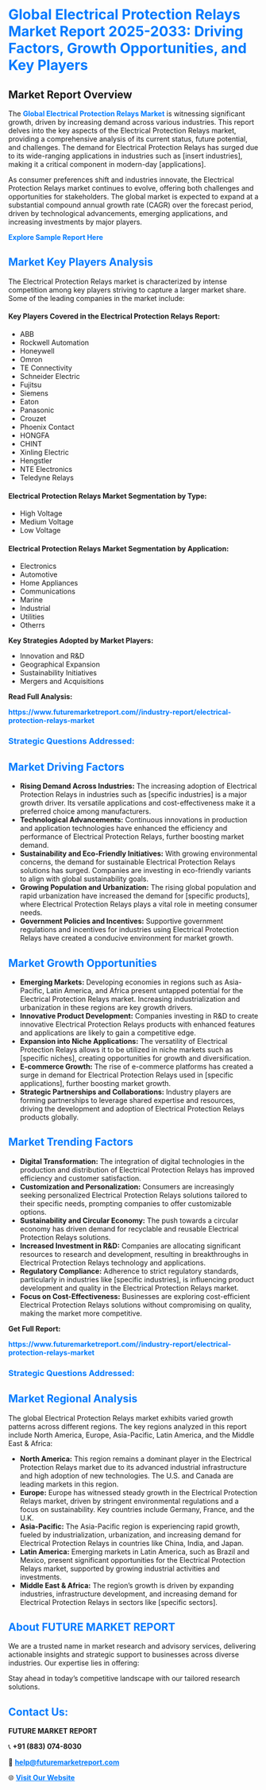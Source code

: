 <h1 style="color: #007BFF;">Global Electrical Protection Relays Market Report 2025-2033: Driving Factors, Growth Opportunities, and Key Players</h1>

<section id="overview">
<h2>Market Report Overview</h2>
<p>The <a href="https://www.futuremarketreport.com//industry-report/electrical-protection-relays-market" style="color: #007BFF; text-decoration: none;"><strong>Global Electrical Protection Relays Market</strong></a> is witnessing significant growth, driven by increasing demand across various industries. This report delves into the key aspects of the Electrical Protection Relays market, providing a comprehensive analysis of its current status, future potential, and challenges. The demand for Electrical Protection Relays has surged due to its wide-ranging applications in industries such as [insert industries], making it a critical component in modern-day [applications].</p>
<p>As consumer preferences shift and industries innovate, the Electrical Protection Relays market continues to evolve, offering both challenges and opportunities for stakeholders. The global market is expected to expand at a substantial compound annual growth rate (CAGR) over the forecast period, driven by technological advancements, emerging applications, and increasing investments by major players.</p>
</section>

<section id="overview">
<p><a href="https://www.futuremarketreport.com//request-sample/reportId=76235" style="color: #007BFF; text-decoration: none;"><strong>Explore Sample Report Here</strong></a></p>
</section>

<section id="key-players">
<h2 style="color: #007BFF;">Market Key Players Analysis</h2>
<p>The Electrical Protection Relays market is characterized by intense competition among key players striving to capture a larger market share. Some of the leading companies in the market include:</p>
<h4>Key Players Covered in the Electrical Protection Relays Report:</h4>
<ul><li>ABB</li><li>Rockwell Automation</li><li>Honeywell</li><li>Omron</li><li>TE Connectivity</li><li>Schneider Electric</li><li>Fujitsu</li><li>Siemens</li><li>Eaton</li><li>Panasonic</li><li>Crouzet</li><li>Phoenix Contact</li><li>HONGFA</li><li>CHINT</li><li>Xinling Electric</li><li>Hengstler</li><li>NTE Electronics</li><li>Teledyne Relays</li></ul>
<h4>Electrical Protection Relays Market Segmentation by Type:</h4>
<ul><li>High Voltage</li><li>Medium Voltage</li><li>Low Voltage</li></ul>

<h4>Electrical Protection Relays Market Segmentation by Application:</h4>
<ul><li>Electronics</li><li>Automotive</li><li>Home Appliances</li><li>Communications</li><li>Marine</li><li>Industrial</li><li>Utilities</li><li>Otherrs</li></ul>
<p><strong>Key Strategies Adopted by Market Players:</strong></p>
<ul>
<li>Innovation and R&D</li>
<li>Geographical Expansion</li>
<li>Sustainability Initiatives</li>
<li>Mergers and Acquisitions</li>
</ul>
</section>

<section>
<p><strong>Read Full Analysis: </strong></p><a href="https://www.futuremarketreport.com//industry-report/electrical-protection-relays-market" style="color: #007BFF; text-decoration: none;"><strong>https://www.futuremarketreport.com//industry-report/electrical-protection-relays-market</strong></a>
<h3 style="color: #007BFF;">Strategic Questions Addressed:</h3>
</section>

<section id="driving-factors">
<h2 style="color: #007BFF;">Market Driving Factors</h2>
<ul>
<li><strong>Rising Demand Across Industries:</strong> The increasing adoption of Electrical Protection Relays in industries such as [specific industries] is a major growth driver. Its versatile applications and cost-effectiveness make it a preferred choice among manufacturers.</li>
<li><strong>Technological Advancements:</strong> Continuous innovations in production and application technologies have enhanced the efficiency and performance of Electrical Protection Relays, further boosting market demand.</li>
<li><strong>Sustainability and Eco-Friendly Initiatives:</strong> With growing environmental concerns, the demand for sustainable Electrical Protection Relays solutions has surged. Companies are investing in eco-friendly variants to align with global sustainability goals.</li>
<li><strong>Growing Population and Urbanization:</strong> The rising global population and rapid urbanization have increased the demand for [specific products], where Electrical Protection Relays plays a vital role in meeting consumer needs.</li>
<li><strong>Government Policies and Incentives:</strong> Supportive government regulations and incentives for industries using Electrical Protection Relays have created a conducive environment for market growth.</li>
</ul>
</section>

<section id="growth-opportunities">
<h2 style="color: #007BFF;">Market Growth Opportunities</h2>
<ul>
<li><strong>Emerging Markets:</strong> Developing economies in regions such as Asia-Pacific, Latin America, and Africa present untapped potential for the Electrical Protection Relays market. Increasing industrialization and urbanization in these regions are key growth drivers.</li>
<li><strong>Innovative Product Development:</strong> Companies investing in R&D to create innovative Electrical Protection Relays products with enhanced features and applications are likely to gain a competitive edge.</li>
<li><strong>Expansion into Niche Applications:</strong> The versatility of Electrical Protection Relays allows it to be utilized in niche markets such as [specific niches], creating opportunities for growth and diversification.</li>
<li><strong>E-commerce Growth:</strong> The rise of e-commerce platforms has created a surge in demand for Electrical Protection Relays used in [specific applications], further boosting market growth.</li>
<li><strong>Strategic Partnerships and Collaborations:</strong> Industry players are forming partnerships to leverage shared expertise and resources, driving the development and adoption of Electrical Protection Relays products globally.</li>
</ul>
</section>

<section id="trending-factors">
<h2 style="color: #007BFF;">Market Trending Factors</h2>
<ul>
<li><strong>Digital Transformation:</strong> The integration of digital technologies in the production and distribution of Electrical Protection Relays has improved efficiency and customer satisfaction.</li>
<li><strong>Customization and Personalization:</strong> Consumers are increasingly seeking personalized Electrical Protection Relays solutions tailored to their specific needs, prompting companies to offer customizable options.</li>
<li><strong>Sustainability and Circular Economy:</strong> The push towards a circular economy has driven demand for recyclable and reusable Electrical Protection Relays solutions.</li>
<li><strong>Increased Investment in R&D:</strong> Companies are allocating significant resources to research and development, resulting in breakthroughs in Electrical Protection Relays technology and applications.</li>
<li><strong>Regulatory Compliance:</strong> Adherence to strict regulatory standards, particularly in industries like [specific industries], is influencing product development and quality in the Electrical Protection Relays market.</li>
<li><strong>Focus on Cost-Effectiveness:</strong> Businesses are exploring cost-efficient Electrical Protection Relays solutions without compromising on quality, making the market more competitive.</li>
</ul>
</section>

<section>
<p><strong>Get Full Report: </strong></p><a href="https://www.futuremarketreport.com//industry-report/electrical-protection-relays-market" style="color: #007BFF; text-decoration: none;"><strong>https://www.futuremarketreport.com//industry-report/electrical-protection-relays-market</strong></a>
<h3 style="color: #007BFF;">Strategic Questions Addressed:</h3>
</section>


<section id="regional-analysis">
<h2 style="color: #007BFF;">Market Regional Analysis</h2>
<p>The global Electrical Protection Relays market exhibits varied growth patterns across different regions. The key regions analyzed in this report include North America, Europe, Asia-Pacific, Latin America, and the Middle East & Africa:</p>
<ul>
<li><strong>North America:</strong> This region remains a dominant player in the Electrical Protection Relays market due to its advanced industrial infrastructure and high adoption of new technologies. The U.S. and Canada are leading markets in this region.</li>
<li><strong>Europe:</strong> Europe has witnessed steady growth in the Electrical Protection Relays market, driven by stringent environmental regulations and a focus on sustainability. Key countries include Germany, France, and the U.K.</li>
<li><strong>Asia-Pacific:</strong> The Asia-Pacific region is experiencing rapid growth, fueled by industrialization, urbanization, and increasing demand for Electrical Protection Relays in countries like China, India, and Japan.</li>
<li><strong>Latin America:</strong> Emerging markets in Latin America, such as Brazil and Mexico, present significant opportunities for the Electrical Protection Relays market, supported by growing industrial activities and investments.</li>
<li><strong>Middle East & Africa:</strong> The region’s growth is driven by expanding industries, infrastructure development, and increasing demand for Electrical Protection Relays in sectors like [specific sectors].</li>
</ul>
</section>

<footer>
<h2 style="color: #007BFF;">About FUTURE MARKET REPORT</h2>
<p>We are a trusted name in market research and advisory services, delivering actionable insights and strategic support to businesses across diverse industries. Our expertise lies in offering:</p>

<p>Stay ahead in today’s competitive landscape with our tailored research solutions.</p>

<h2 style="color: #007BFF;">Contact Us:</h2>
<p><strong>FUTURE MARKET REPORT</strong></p>
<p>📞 <strong>+91 (883) 074-8030</strong></p>
<p>📧 <strong><a href="mailto:help@futuremarketreport.com" style="color: #007BFF;">help@futuremarketreport.com</a></strong></p>
<p>🌐 <strong><a href="https://www.futuremarketreport.com/" style="color: #007BFF;">Visit Our Website</a></strong></p>
</footer>